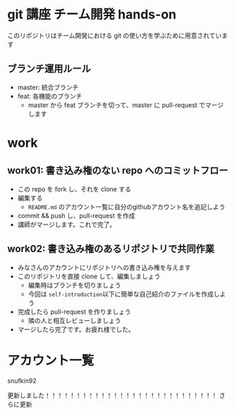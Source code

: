 # git 講座 チーム開発 hands-on

このリポジトリはチーム開発における git の使い方を学ぶために用意されています

## ブランチ運用ルール

- master: 統合ブランチ
- feat: 各機能のブランチ
  - master から feat ブランチを切って、master に pull-request でマージします

# work

## work01: 書き込み権のない repo へのコミットフロー

- この repo を fork し、それを clone する
- 編集する
  - `README.md` のアカウント一覧に自分のgithubアカウント名を追記しよう
- commit && push し、pull-request を作成
- 講師がマージします。これで完了。

## work02: 書き込み権のあるリポジトリで共同作業

- みなさんのアカウントにリポジトリへの書き込み権を与えます
- このリポジトリを直接 clone して、編集しましょう
  - 編集時はブランチを切りましょう
  - 今回は `self-introduction`以下に簡単な自己紹介のファイルを作成しよう
- 完成したら pull-request を作りましょう
  - 隣の人と相互レビューしましょう
- マージしたら完了です。お疲れ様でした。


# アカウント一覧
snufkin92




更新しました！！！！！！！！！！！！！！！！！！！！！！！！！！！！
さらに更新
